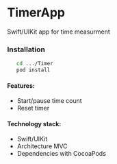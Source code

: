 # TimerApp
Swift/UIKit app for time measurment

### Installation ####
```sh
   cd .../Timer
   pod install 
```

#### Features: ####
   - Start/pause time count
   - Reset timer

#### Technology stack: ####
  - Swift/UIKit
  - Architecture MVC
  - Dependencies with CocoaPods
